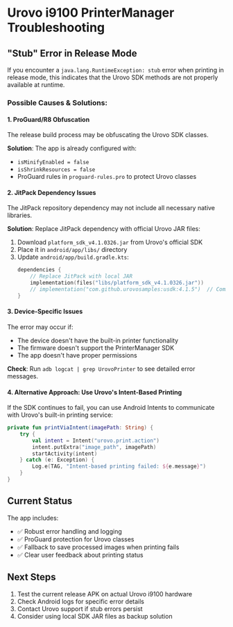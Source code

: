 # Urovo i9100 PrinterManager Troubleshooting

## "Stub" Error in Release Mode

If you encounter a `java.lang.RuntimeException: stub` error when printing in release mode, this indicates that the Urovo SDK methods are not properly available at runtime.

### Possible Causes & Solutions:

#### 1. ProGuard/R8 Obfuscation
The release build process may be obfuscating the Urovo SDK classes.

**Solution**: The app is already configured with:
- `isMinifyEnabled = false` 
- `isShrinkResources = false`
- ProGuard rules in `proguard-rules.pro` to protect Urovo classes

#### 2. JitPack Dependency Issues
The JitPack repository dependency may not include all necessary native libraries.

**Solution**: Replace JitPack dependency with official Urovo JAR files:

1. Download `platform_sdk_v4.1.0326.jar` from Urovo's official SDK
2. Place it in `android/app/libs/` directory
3. Update `android/app/build.gradle.kts`:
   ```kotlin
   dependencies {
       // Replace JitPack with local JAR
       implementation(files("libs/platform_sdk_v4.1.0326.jar"))
       // implementation("com.github.urovosamples:usdk:4.1.5")  // Comment out
   }
   ```

#### 3. Device-Specific Issues
The error may occur if:
- The device doesn't have the built-in printer functionality
- The firmware doesn't support the PrinterManager SDK
- The app doesn't have proper permissions

**Check**: Run `adb logcat | grep UrovoPrinter` to see detailed error messages.

#### 4. Alternative Approach: Use Urovo's Intent-Based Printing
If the SDK continues to fail, you can use Android Intents to communicate with Urovo's built-in printing service:

```kotlin
private fun printViaIntent(imagePath: String) {
    try {
        val intent = Intent("urovo.print.action")
        intent.putExtra("image_path", imagePath)
        startActivity(intent)
    } catch (e: Exception) {
        Log.e(TAG, "Intent-based printing failed: ${e.message}")
    }
}
```

## Current Status

The app includes:
- ✅ Robust error handling and logging
- ✅ ProGuard protection for Urovo classes  
- ✅ Fallback to save processed images when printing fails
- ✅ Clear user feedback about printing status

## Next Steps

1. Test the current release APK on actual Urovo i9100 hardware
2. Check Android logs for specific error details
3. Contact Urovo support if stub errors persist
4. Consider using local SDK JAR files as backup solution